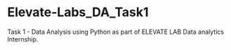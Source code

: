 # Elevate-Labs_DA_Task1
Task 1 - Data Analysis using Python as part of ELEVATE LAB  Data analytics Internship.
